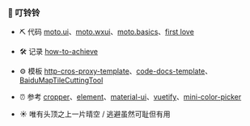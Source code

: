 ### 🔔 叮铃铃

- ⛏️ 代码 [moto.ui](https://github.com/angxuejian/moto.ui)、[moto.wxui](https://github.com/angxuejian/moto.wxui)、[moto.basics](https://github.com/angxuejian/moto.basics)、[first love](https://github.com/angxuejian/first-love)

- 🛠️ 记录 [how-to-achieve](https://github.com/angxuejian/how-to-achieve)

- ⚙️ 模板 [http-cros-proxy-template](https://github.com/angxuejian/http-cros-proxy-template)、[code-docs-template](https://github.com/angxuejian/code-docs-template)、[BaiduMapTileCuttingTool](https://github.com/angxuejian/BaiduMapTileCuttingTool)

- ⏰ 参考 [cropper](https://github.com/angxuejian/cropper)、[element](https://github.com/angxuejian/element)、[material-ui](https://github.com/angxuejian/material-ui)、[vuetify](https://github.com/angxuejian/vuetify)、[mini-color-picker](https://github.com/MakerGYT/mini-color-picker)


- ☀️ 唯有头顶之上一片晴空 / 逃避虽然可耻但有用

<!-- 
[moto.js](https://github.com/angxuejian/moto.js)
[front-end.basics](https://github.com/angxuejian/front-end.basics)
[book](https://github.com/angxuejian/book)
 -->